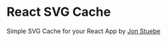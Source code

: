 # React SVG Cache #

Simple SVG Cache for your React App
by [Jon Stuebe](http://twitter.com/jonstuebe)
